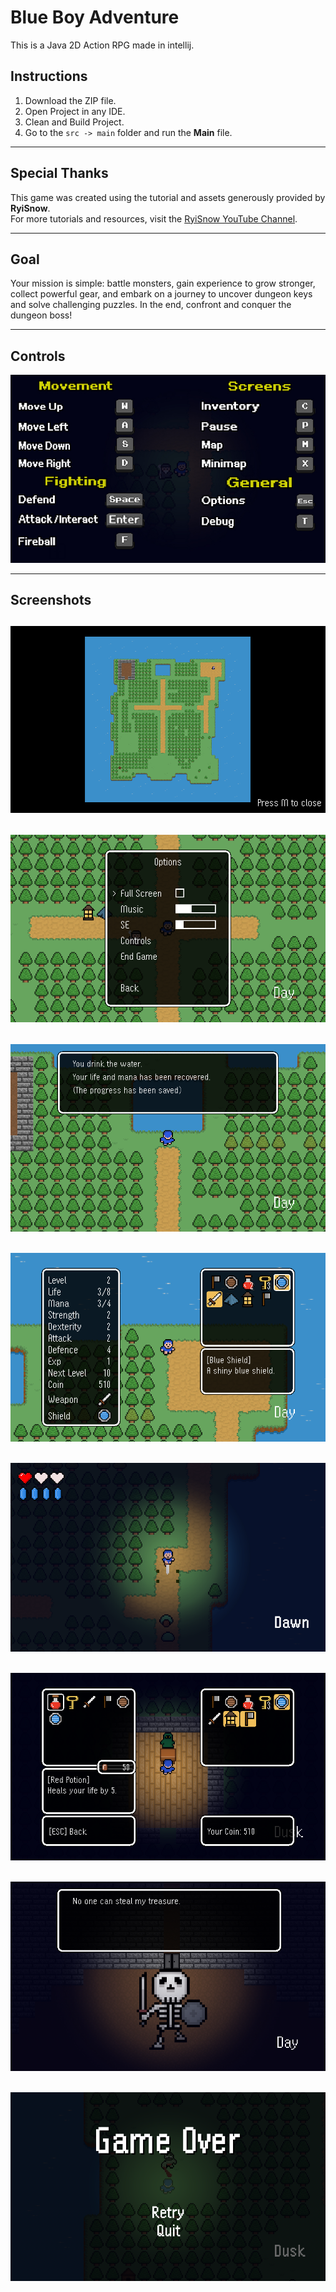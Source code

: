 # Blue Boy Adventure

This is a Java 2D Action RPG made in intellij.

## Instructions

1. Download the ZIP file.
2. Open Project in any IDE.
3. Clean and Build Project.
4. Go to the `src -> main` folder and run the **Main** file.

---

## Special Thanks

This game was created using the tutorial and assets generously provided by **RyiSnow**.  
For more tutorials and resources, visit the [RyiSnow YouTube Channel](https://www.youtube.com/@RyiSnow).

---

## Goal

Your mission is simple: battle monsters, gain experience to grow stronger, collect powerful gear, and embark on a journey to uncover dungeon keys and solve challenging puzzles. In the end, confront and conquer the dungeon boss!

---

## Controls

![Screenshot 1](screenshots/1.jpg)

---

## Screenshots

![Screenshot 11](screenshots/11.png)  
---
![Screenshot 14](screenshots/14.png) 
---
![Screenshot 3](screenshots/3.png) 
---
![Screenshot 8](screenshots/8.png)
---
![Screenshot 7](screenshots/7.png)
---
![Screenshot 9](screenshots/9.png) 
---
![Screenshot 13](screenshots/13.png)
---
![Screenshot 6](screenshots/6.png)
---
